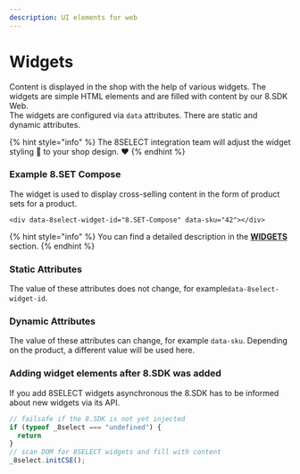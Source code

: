 ```yaml
---
description: UI elements for web
---
```


# Widgets

Content is displayed in the shop with the help of various widgets. The widgets are simple HTML elements and are filled with content by our 8.SDK Web.\
The widgets are configured via `data` attributes. There are static and dynamic attributes.

{% hint style="info" %}
The 8SELECT integration team will adjust the widget styling 🎨 to your shop design. ❤️&#x20;
{% endhint %}

### Example 8.SET Compose

The widget is used to display cross-selling content in the form of product sets for a product.

```markup
<div data-8select-widget-id="8.SET-Compose" data-sku="42"></div>
```

{% hint style="info" %}
You can find a detailed description in the [**WIDGETS**](https://docs.8select.io/widgets/) section.
{% endhint %}

### Static Attributes

The value of these attributes does not change, for example`data-8select-widget-id`.

### Dynamic Attributes

The value of these attributes can change, for example `data-sku`. Depending on the product, a different value will be used here.

### Adding widget elements after 8.SDK was added

If you add 8SELECT widgets asynchronous the 8.SDK has to be informed about new widgets via its API.

```javascript
// failsafe if the 8.SDK is not yet injected
if (typeof _8select === "undefined") {
  return
}
// scan DOM for 8SELECT widgets and fill with content
_8select.initCSE();
```
